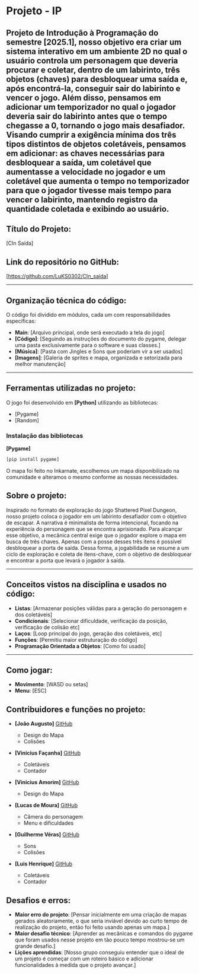 # Projeto - IP
Projeto de Introdução à Programação do semestre [2025.1], nosso objetivo era criar um sistema interativo em um ambiente 2D no qual o usuário controla um personagem que deveria procurar e coletar, dentro de um labirinto, três objetos (chaves) para desbloquear uma saída e, após encontrá-la, conseguir sair do labirinto e vencer o jogo. Além disso, pensamos em adicionar um temporizador no qual o jogador deveria sair do labirinto antes que o tempo chegasse a 0, tornando o jogo mais desafiador. Visando cumprir a exigência mínima dos três tipos distintos de objetos coletáveis, pensamos em adicionar: as chaves necessárias para desbloquear a saída, um coletável que aumentasse a velocidade no jogador e um coletável que aumenta o tempo no temporizador para que o jogador tivesse mais tempo para vencer o labirinto, mantendo registro da quantidade coletada e exibindo ao usuário.
---

## **Título do Projeto:**
[CIn Saída] 

## **Link do repositório no GitHub:**
[https://github.com/LuKS0302/CIn_saída]

---

## **Organização técnica do código:**
O código foi dividido em módulos, cada um com responsabilidades específicas:

- **Main**: [Arquivo principal, onde será executado a tela do jogo]
- **[Código]**: [Seguindo as instruções do documento do pygame, delegar uma pasta exclusivamente para o software e suas classes.]
- **[Música]**: [Pasta com Jingles e Sons que poderiam vir a ser usados]
- **[Imagens]**: [Galeria de sprites e mapa, organizada e setorizada para melhor manutenção]


---

## **Ferramentas utilizadas no projeto:**

O jogo foi desenvolvido em **[Python]** utilizando as bibliotecas:
- [Pygame]
- [Random]
 
### Instalação das bibliotecas
**[Pygame]**
```bash
[pip install pygame]
```

O mapa foi feito no Inkarnate, escolhemos um mapa disponibilizado na comunidade e alteramos o mesmo conforme as nossas necessidades.

## **Sobre o projeto:**
Inspirado no formato de exploração do jogo Shattered Pixel Dungeon, nosso projeto coloca o jogador em um labirinto desafiador com o objetivo de escapar. A narrativa é minimalista de forma intencional, focando na experiência do personagem que se encontra aprisionado. Para alcançar esse objetivo, a mecânica central exige que o jogador explore o mapa em busca de três chaves. Apenas com a posse desses três itens é possível desbloquear a porta de saída. Dessa forma, a jogabilidade se resume a um ciclo de exploração e coleta de itens-chave, com o objetivo de desbloquear e encontrar a porta que levará o jogador à saída.

---

## **Conceitos vistos na disciplina e usados no código:**
- **Listas**: [Armazenar posições válidas para a geração do personagem e dos coletáveis]
- **Condicionais**: [Selecionar dificuldade, verificação da posição, verificação de colisão etc]
- **Laços**: [Loop principal do jogo, geração dos coletáveis, etc]
- **Funções**: [Permitiu maior estruturação do código]
- **Programação Orientada a Objetos**: [Como foi usado]

---

## **Como jogar:**
- **Movimento**: [WASD ou setas]
- **Menu**: [ESC]




## **Contribuidores e funções no projeto:**
- **[João Augusto]** [GitHub](https://github.com/joaoa09)
  - Design do Mapa
  - Colisões

- **[Vinicius Façanha]** [GitHub](https://github.com/fustvini)
  - Coletáveis
  - Contador

- **[Vinicius Amorim]** [GitHub](https://github.com/voa3hub)
  - Design do Mapa

- **[Lucas de Moura]** [GitHub](https://github.com/LuKS0302)
  - Câmera do personagem
  - Menu e dificuldades

- **[Guilherme Véras]** [GitHub](https://github.com/DrVerax)
  - Sons
  - Colisões

- **[Luis Henrique]** [GitHub](https://github.com/luishbm1550)
  - Coletáveis
  - Contador

## **Desafios e erros:**
- **Maior erro do projeto**: [Pensar inicialmente em uma criação de mapas gerados aleatoriamente, o que seria inviável devido ao curto tempo de realização do projeto, então foi feito usando apenas um mapa.]
- **Maior desafio técnico**: [Aprender as mecânicas e comandos do pygame que foram usados nesse projeto em tão pouco tempo mostrou-se um grande desafio.]
- **Lições aprendidas**: [Nosso grupo conseguiu entender que o ideal de um projeto é começar com um roteiro básico e adicionar funcionalidades à medida que o projeto avançar.]

